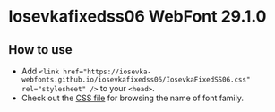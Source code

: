 # Iosevkafixedss06 WebFont 29.1.0

## How to use

- Add `<link href="https://iosevka-webfonts.github.io/iosevkafixedss06/IosevkaFixedSS06.css" rel="stylesheet" />` to your `<head>`.
- Check out the [CSS file](./IosevkaFixedSS06.css) for browsing the name of font family.

